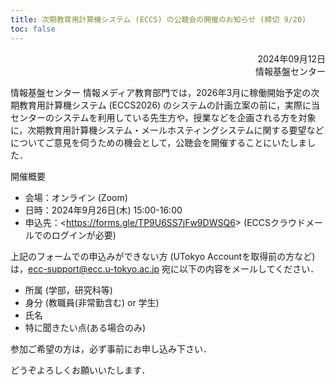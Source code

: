 ```yaml
---
title: 次期教育用計算機システム (ECCS) の公聴会の開催のお知らせ (締切 9/20)
toc: false
---
```


<div style="text-align: right;">

2024年09月12日  
情報基盤センター

</div>

情報基盤センター 情報メディア教育部門では，2026年3月に稼働開始予定の次期教育用計算機システム (ECCS2026) のシステムの計画立案の前に，実際に当センターのシステムを利用している先生方や，授業などを企画される方を対象に，次期教育用計算機システム・メールホスティングシステムに関する要望などについてご意見を伺うための機会として，公聴会を開催することにいたしました．

開催概要  
- 会場：オンライン (Zoom)
- 日時：2024年9月26日(木) 15:00-16:00
- 申込先：<<https://forms.gle/TP9U6SS7jFw9DWSQ6>> (ECCSクラウドメールでのログインが必要)

上記のフォームでの申込みができない方 (UTokyo Accountを取得前の方など)は，[ecc-support@ecc.u-tokyo.ac.jp](mailto:ecc-support@ecc.u-tokyo.ac.jp) 宛に以下の内容をメールしてください．

- 所属 (学部，研究科等)
- 身分 (教職員(非常勤含む) or 学生)
- 氏名
- 特に聞きたい点(ある場合のみ)

参加ご希望の方は，必ず事前にお申し込み下さい．

どうぞよろしくお願いいたします．
